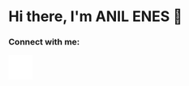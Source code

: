 # Hi there, I'm ANIL ENES 👋 



### Connect with me:


[![website](./img/twitter-dark.svg)](https://twitter.com/anl_eness)
